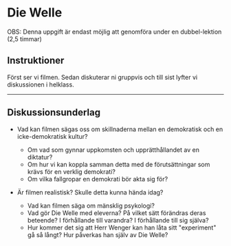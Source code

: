 # Die Welle

OBS: Denna uppgift är endast möjlig att genomföra under en dubbel-lektion (2,5 timmar)

## Instruktioner

Först ser vi filmen. Sedan diskuterar ni gruppvis och till sist lyfter vi diskussionen i helklass.

***

## Diskussionsunderlag

* Vad kan filmen sägas oss om skillnaderna mellan en demokratisk och en icke-demokratisk kultur?
	* Om vad som gynnar uppkomsten och upprätthållandet av en diktatur?
	* Om hur vi kan koppla samman detta med de förutsättningar som krävs för en verklig demokrati?
	* Om vilka fallgropar en demokrati bör akta sig för?

* Är filmen realistisk? Skulle detta kunna hända idag?
	* Vad kan filmen säga om mänsklig psykologi?
	* Vad gör Die Welle med eleverna? På vilket sätt förändras deras beteende? I förhållande till varandra? I förhållande till sig själva?
	* Hur kommer det sig att Herr Wenger kan han låta sitt "experiment" gå så långt? Hur påverkas han själv av Die Welle?

